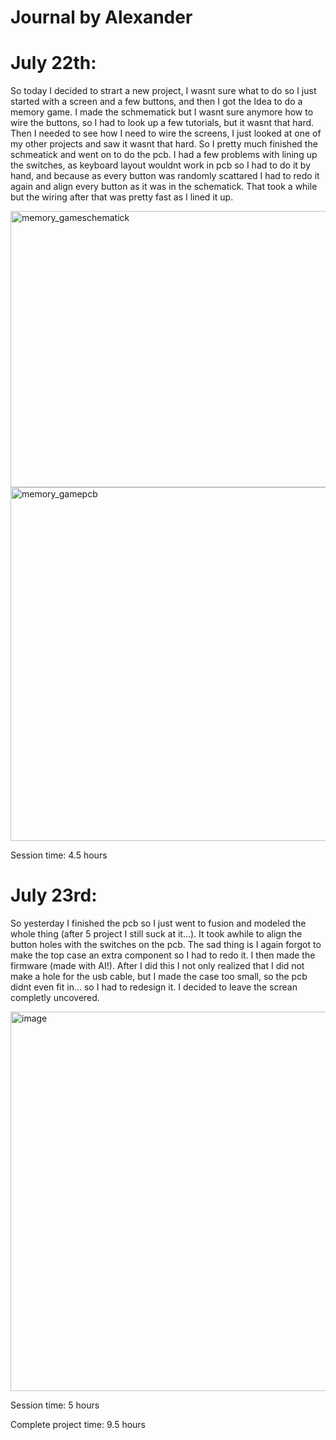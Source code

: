 # Journal by Alexander
# July 22th:
So today I decided to strart a new project, I wasnt sure what to do so I just started with a screen and a few buttons, and then I got the Idea to do a memory game. I made the schmematick but I wasnt sure anymore
how to wire the buttons, so I had to look up a few tutorials, but it wasnt that hard. Then I needed to see how I need to wire the screens, I just looked at one of my other projects and saw it wasnt that hard. 
So I pretty much finished the schmeatick and went on to do the pcb. I had a few problems with lining up the switches, as keyboard layout wouldnt work in pcb so I had to do it by hand, and because as every button was
randomly scattared I had to redo it again and align every button as it was in the schematick. That took a while but the wiring after that was pretty fast as I lined it up.

<img width="1010" height="442" alt="memory_gameschematick" src="https://github.com/user-attachments/assets/959fd391-43be-4721-938e-a106a0dcc2f8" />

<img width="587" height="566" alt="memory_gamepcb" src="https://github.com/user-attachments/assets/e679b9f4-86bd-4cad-bdbd-a0c98b27baf2" />

Session time: 4.5 hours

# July 23rd:
So yesterday I finished the pcb so I just went to fusion and modeled the whole thing (after 5 project I still suck at it...). It took awhile to align the button holes with the switches on the pcb. The sad thing is
I again forgot to make the top case an extra component so I had to redo it. I then made the firmware (made with AI!). After I did this I not only realized that I did not make a hole for the usb cable, but I made the
case too small, so the pcb didnt even fit in... so I had to redesign it. I decided to leave the screan completly uncovered.

<img width="658" height="607" alt="image" src="https://github.com/user-attachments/assets/ee43e20a-5648-4f8c-8616-53371b554c59" />

Session time: 5 hours

Complete project time: 9.5 hours




